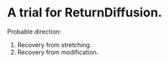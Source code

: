 # A trial for ReturnDiffusion.
Probable direction:
1. Recovery from stretching.
2. Recovery from modification.
